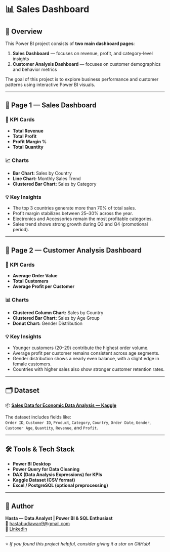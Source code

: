 # 📊 Sales Dashboard

## 📘 Overview
This Power BI project consists of **two main dashboard pages**:
1. **Sales Dashboard** — focuses on revenue, profit, and category-level insights  
2. **Customer Analysis Dashboard** — focuses on customer demographics and behavior metrics  

The goal of this project is to explore business performance and customer patterns using interactive Power BI visuals.

---

## 🧭 Page 1 — Sales Dashboard

### 🎯 KPI Cards
- **Total Revenue**
- **Total Profit**
- **Profit Margin %**
- **Total Quantity**

### 📈 Charts
- **Bar Chart:** Sales by Country  
- **Line Chart:** Monthly Sales Trend  
- **Clustered Bar Chart:** Sales by Category  

### 💡 Key Insights
- The top 3 countries generate more than 70% of total sales.  
- Profit margin stabilizes between 25–30% across the year.  
- Electronics and Accessories remain the most profitable categories.  
- Sales trend shows strong growth during Q3 and Q4 (promotional period).  

---

## 👥 Page 2 — Customer Analysis Dashboard

### 🎯 KPI Cards
- **Average Order Value**
- **Total Customers**
- **Average Profit per Customer**

### 📊 Charts
- **Clustered Column Chart:** Sales by Country  
- **Clustered Bar Chart:** Sales by Age Group  
- **Donut Chart:** Gender Distribution  

### 💡 Key Insights
- Younger customers (20–29) contribute the highest order volume.  
- Average profit per customer remains consistent across age segments.  
- Gender distribution shows a nearly even balance, with a slight edge in female customers.  
- Countries with higher sales also show stronger customer retention rates.  

---

## 🗂️ Dataset
📦 **[Sales Data for Economic Data Analysis — Kaggle](https://www.kaggle.com/datasets/abhishekrp1517/sales-data-for-economic-data-analysis)**  

The dataset includes fields like:  
`Order ID`, `Customer ID`, `Product`, `Category`, `Country`, `Order Date`, `Gender`, `Customer Age`, `Quantity`, `Revenue`, and `Profit`.

---

## 🛠️ Tools & Tech Stack
- **Power BI Desktop**
- **Power Query for Data Cleaning**
- **DAX (Data Analysis Expressions) for KPIs**
- **Kaggle Dataset (CSV format)**
- **Excel / PostgreSQL (optional preprocessing)**

---

## 👤 Author
**Hasta — Data Analyst | Power BI & SQL Enthusiast**  
📧 [hastabudiawan9@gmail.com](hastabudiawan9@gmail.com)  
🔗 [LinkedIn](https://www.linkedin.com/in/hastabudiawan/)

---

⭐ *If you found this project helpful, consider giving it a star on GitHub!*
